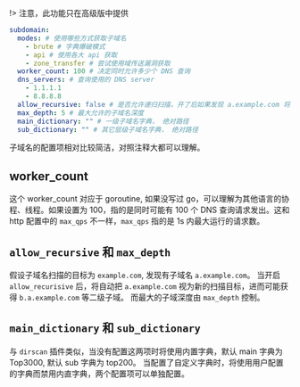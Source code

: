 !> 注意，此功能只在高级版中提供

```yaml
subdomain:
  modes: # 使用哪些方式获取子域名
    - brute # 字典爆破模式
    - api # 使用各大 api 获取
    - zone_transfer # 尝试使用域传送漏洞获取
  worker_count: 100 # 决定同时允许多少个 DNS 查询
  dns_servers: # 查询使用的 DNS server
    - 1.1.1.1
    - 8.8.8.8
  allow_recursive: false # 是否允许递归扫描，开了后如果发现 a.example.com 将继续扫描 a.example.com 的子域名
  max_depth: 5 # 最大允许的子域名深度
  main_dictionary: "" # 一级子域名字典， 绝对路径
  sub_dictionary: "" # 其它层级子域名字典， 绝对路径
```

子域名的配置项相对比较简洁，对照注释大都可以理解。

## worker_count

这个 worker_count 对应于 goroutine, 如果没写过 go，可以理解为其他语言的协程、线程。如果设置为 100，指的是同时可能有 100 个 DNS 查询请求发出。这和 http 配置中的 `max_qps` 不一样，`max_qps` 指的是 1s 内最大运行的请求数。

## `allow_recursive` 和 `max_depth`

假设子域名扫描的目标为  `example.com`, 发现有子域名 `a.example.com`。
当开启 `allow_recurisive` 后，将自动把 `a.example.com` 视为新的扫描目标，进而可能获得 `b.a.example.com` 等二级子域。 而最大的子域深度由 `max_depth` 控制。

##  `main_dictionary` 和 `sub_dictionary`

与 `dirscan` 插件类似，当没有配置这两项时将使用内置字典，默认 main 字典为 Top3000, 默认 sub 字典为 top200。
当配置了自定义字典时，将使用用户配置的字典而禁用内直字典，两个配置项可以单独配置。